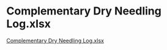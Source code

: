 # Complementary Dry Needling Log.xlsx

[Complementary Dry Needling Log.xlsx](Complementary%20Dry%20Needling%20Log%20xlsx%20e3eec98dc5c64df6a326c95fc455b76c/Complementary_Dry_Needling_Log.xlsx)